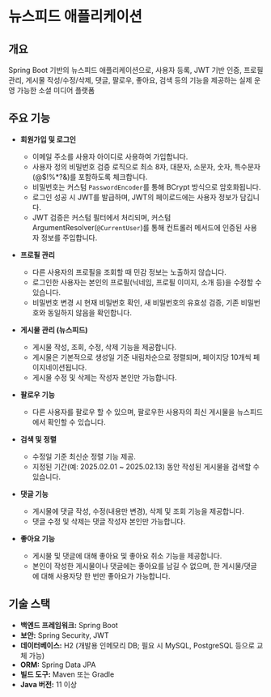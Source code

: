 # 뉴스피드 애플리케이션

## 개요
Spring Boot 기반의 뉴스피드 애플리케이션으로, 사용자 등록, JWT 기반 인증, 프로필 관리, 게시물 작성/수정/삭제, 댓글, 팔로우, 좋아요, 검색 등의 기능을 제공하는 실제 운영 가능한 소셜 미디어 플랫폼

## 주요 기능

- **회원가입 및 로그인**
    - 이메일 주소를 사용자 아이디로 사용하여 가입합니다.
    - 사용자 정의 비밀번호 검증 로직으로 최소 8자, 대문자, 소문자, 숫자, 특수문자(@$!%*?&)를 포함하도록 체크합니다.
    - 비밀번호는 커스텀 `PasswordEncoder`를 통해 BCrypt 방식으로 암호화됩니다.
    - 로그인 성공 시 JWT를 발급하며, JWT의 페이로드에는 사용자 정보가 담깁니다.
    - JWT 검증은 커스텀 필터에서 처리되며, 커스텀 ArgumentResolver(`@CurrentUser`)를 통해 컨트롤러 메서드에 인증된 사용자 정보를 주입합니다.


- **프로필 관리**
    - 다른 사용자의 프로필을 조회할 때 민감 정보는 노출하지 않습니다.
    - 로그인한 사용자는 본인의 프로필(닉네임, 프로필 이미지, 소개 등)을 수정할 수 있습니다.
    - 비밀번호 변경 시 현재 비밀번호 확인, 새 비밀번호의 유효성 검증, 기존 비밀번호와 동일하지 않음을 확인합니다.


- **게시물 관리 (뉴스피드)**
    - 게시물 작성, 조회, 수정, 삭제 기능을 제공합니다.
    - 게시물은 기본적으로 생성일 기준 내림차순으로 정렬되며, 페이지당 10개씩 페이지네이션됩니다.
    - 게시물 수정 및 삭제는 작성자 본인만 가능합니다.


- **팔로우 기능**
    - 다른 사용자를 팔로우 할 수 있으며, 팔로우한 사용자의 최신 게시물을 뉴스피드에서 확인할 수 있습니다.


- **검색 및 정렬**
    - 수정일 기준 최신순 정렬 기능 제공.
    - 지정된 기간(예: 2025.02.01 ~ 2025.02.13) 동안 작성된 게시물을 검색할 수 있습니다.


- **댓글 기능**
    - 게시물에 댓글 작성, 수정(내용만 변경), 삭제 및 조회 기능을 제공합니다.
    - 댓글 수정 및 삭제는 댓글 작성자 본인만 가능합니다.


- **좋아요 기능**
    - 게시물 및 댓글에 대해 좋아요 및 좋아요 취소 기능을 제공합니다.
    - 본인이 작성한 게시물이나 댓글에는 좋아요를 남길 수 없으며, 한 게시물/댓글에 대해 사용자당 한 번만 좋아요가 가능합니다.

## 기술 스택

- **백엔드 프레임워크:** Spring Boot
- **보안:** Spring Security, JWT
- **데이터베이스:** H2 (개발용 인메모리 DB; 필요 시 MySQL, PostgreSQL 등으로 교체 가능)
- **ORM:** Spring Data JPA
- **빌드 도구:** Maven 또는 Gradle
- **Java 버전:** 11 이상